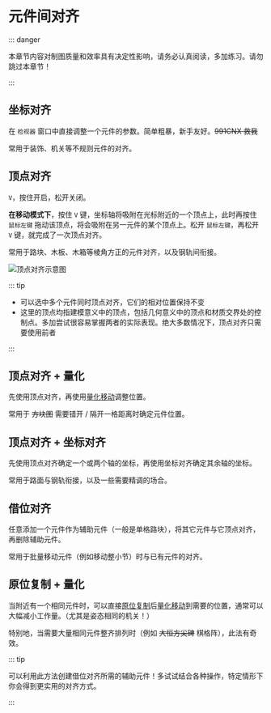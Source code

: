 # 元件间对齐

::: danger

本章节内容对制图质量和效率具有决定性影响，请务必认真阅读，多加练习。请勿跳过本章节！

:::

## 坐标对齐

在 `检视器` 窗口中直接调整一个元件的参数。简单粗暴，新手友好。~~991CNX 救我~~

常用于装饰、机关等不规则元件的对齐。

## 顶点对齐

`V`，按住开启，松开关闭。

**在移动模式下**，按住 `V` 键，坐标轴将吸附在光标附近的一个顶点上，此时再按住 `鼠标左键` 拖动该顶点，将会吸附在另一元件的某个顶点上。松开 `鼠标左键`，再松开 `V` 键，就完成了一次顶点对齐。

常用于路块、木板、木箱等棱角方正的元件对齐，以及钢轨间衔接。

![顶点对齐示意图](/images/vertex-alignment-example.gif)

::: tip

- 可以选中多个元件同时顶点对齐，它们的相对位置保持不变
- 这里的顶点均指建模意义中的顶点，包括几何意义中的顶点和材质交界处的控制点。多加尝试很容易掌握两者的实际表现。绝大多数情况下，顶点对齐只需要使用前者

:::

## 顶点对齐 + 量化

先使用顶点对齐，再使用[量化移动](/start/basic-operation.md#量化)调整位置。

常用于 ~~方块图~~ 需要错开 / 隔开一格距离时确定元件位置。

## 顶点对齐 + 坐标对齐

先使用顶点对齐确定一个或两个轴的坐标，再使用坐标对齐确定其余轴的坐标。

常用于路面与钢轨衔接，以及一些需要精调的场合。

## 借位对齐

任意添加一个元件作为辅助元件（一般是单格路块），将其它元件与它顶点对齐，再删除辅助元件。

常用于批量移动元件（例如移动整小节）时与已有元件的对齐。

## 原位复制 + 量化

当附近有一个相同元件时，可以直接[原位复制](/start/basic-operation.md#复制元件)后[量化移动](/start/basic-operation.md#量化)到需要的位置，通常可以大幅减小工作量。（尤其是姿态相同的机关！）

特别地，当需要大量相同元件整齐排列时（例如 ~~大恒方尖碑~~ 棋格阵），此法有奇效。

::: tip

可以利用此方法创建借位对齐所需的辅助元件！多试试结合各种操作，特定情形下你会得到更实用的对齐方式。

:::
